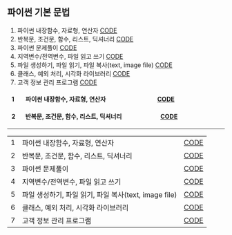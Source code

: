 ## 파이썬 기본 문법

1. 파이썬 내장함수, 자료형, 연산자 [CODE][basic_01]
2. 반복문, 조건문, 함수, 리스트, 딕셔너리 [CODE][basic_02]
3. 파이썬 문제풀이 [CODE][basic_03]
4. 지역변수/전역변수, 파일 읽고 쓰기 [CODE][basic_04]
5. 파일 생성하기, 파일 읽기, 파일 복사(text, image file) [CODE][basic_05]
6. 클래스, 예외 처리, 시각화 라이브러리 [CODE][basic_06]
7. 고객 정보 관리 프로그램 [CODE][basic_07]

#### &nbsp;&nbsp;&nbsp;1 &nbsp;&nbsp;&nbsp;&nbsp;&nbsp;&nbsp;&nbsp;파이썬 내장함수, 자료형, 연산자 &nbsp;&nbsp;&nbsp;&nbsp;&nbsp;&nbsp;&nbsp;&nbsp;&nbsp;&nbsp;&nbsp;&nbsp;&nbsp;&nbsp;&nbsp;&nbsp;&nbsp;&nbsp;&nbsp;&nbsp;&nbsp;&nbsp;&nbsp;&nbsp;&nbsp;&nbsp;&nbsp;&nbsp;&nbsp;&nbsp;&nbsp;&nbsp;&nbsp;&nbsp;&nbsp;[CODE][basic_01]
#### &nbsp;&nbsp;&nbsp;2 &nbsp;&nbsp;&nbsp;&nbsp;&nbsp;&nbsp;반복문, 조건문, 함수, 리스트, 딕셔너리 &nbsp;&nbsp;&nbsp;&nbsp;&nbsp;&nbsp;&nbsp;&nbsp;&nbsp;&nbsp;&nbsp;&nbsp;&nbsp;&nbsp;&nbsp;&nbsp;&nbsp;&nbsp;&nbsp;&nbsp;&nbsp;&nbsp;&nbsp;&nbsp;&nbsp;&nbsp;[CODE][basic_02]
---
<div>
    <style>
        tr, td, th {
            border: none!important;
        }
    </style>
    <table>
        <tr>
            <td>1</td>
            <td>파이썬 내장함수, 자료형, 연산자</td>
            <td><a href = "https://github.com/city1616/LikeLion_AI_SCHOOL_13th/blob/master/01.%20파이썬%20기본%20문법/01_Python_Basic.ipynb">CODE</a></td>
        </tr>
        <tr>
            <td>2</td>
            <td>반복문, 조건문, 함수, 리스트, 딕셔너리</td>
            <td><a href = basic_02>CODE</a></td>
        </tr>
        <tr>
            <td>3</td>
            <td>파이썬 문제풀이</td>
            <td><a href = basic_03>CODE</a></td>
        </tr>
        <tr>
            <td>4</td>
            <td>지역변수/전역변수, 파일 읽고 쓰기</td>
            <td><a href = basic_04>CODE</a></td>
        </tr>
        <tr>
            <td>5</td>
            <td>파일 생성하기, 파일 읽기, 파일 복사(text, image file)</td>
            <td><a href = basic_05>CODE</a></td>
        </tr>
        <tr>
            <td>6</td>
            <td>클래스, 예외 처리, 시각화 라이브러리</td>
            <td><a href = basic_06>CODE</a></td>
        </tr>
        <tr>
            <td>7</td>
            <td>고객 정보 관리 프로그램</td>
            <td><a href = basic_07>CODE</a></td>
        </tr>
    </table>
</div>
&nbsp;

<!--
aa|bb|cc
--|--|--
ee|ff|gg 
-->

[basic_01]: https://github.com/city1616/LikeLion_AI_SCHOOL_13th/blob/master/01.%20파이썬%20기본%20문법/01_Python_Basic.ipynb
[basic_02]: https://github.com/city1616/LikeLion_AI_SCHOOL_13th/blob/master/01.%20파이썬%20기본%20문법/03_Python_For_If_List_Dictionary.ipynb
[basic_03]: https://github.com/city1616/LikeLion_AI_SCHOOL_13th/blob/master/01.%20파이썬%20기본%20문법/04_Python_문제풀이.ipynb
[basic_04]: https://github.com/city1616/LikeLion_AI_SCHOOL_13th/blob/master/01.%20파이썬%20기본%20문법/05_Python_Basic.ipynb
[basic_05]: https://github.com/city1616/LikeLion_AI_SCHOOL_13th/blob/master/01.%20파이썬%20기본%20문법/06_Python_file.ipynb
[basic_06]: https://github.com/city1616/LikeLion_AI_SCHOOL_13th/blob/master/01.%20파이썬%20기본%20문법/07_Python_Class_Try_Except.ipynb
[basic_07]: https://github.com/city1616/LikeLion_AI_SCHOOL_13th/blob/master/01.%20파이썬%20기본%20문법/09_고객%20정보%20관리%20프로그램.ipynb